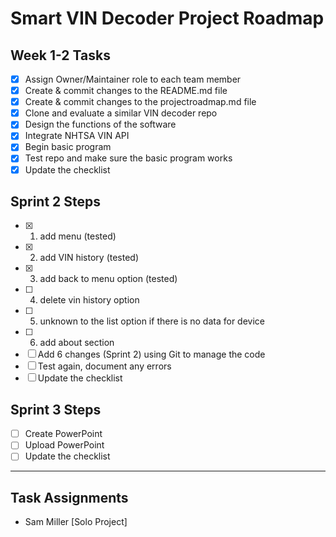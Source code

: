 # Smart VIN Decoder Project Roadmap

## Week 1-2 Tasks
- [x] Assign Owner/Maintainer role to each team member  
- [x] Create & commit changes to the README.md file  
- [x] Create & commit changes to the projectroadmap.md file  
- [x] Clone and evaluate a similar VIN decoder repo  
- [x] Design the functions of the software  
- [x] Integrate NHTSA VIN API  
- [x] Begin basic program  
- [x] Test repo and make sure the basic program works  
- [x] Update the checklist  

## Sprint 2 Steps
- [x] 1) add menu (tested)
- [x] 2) add VIN history (tested)
- [x] 3) add back to menu option (tested)
- [ ] 4) delete vin history option
- [ ] 5) unknown to the list option if there is no data for device
- [ ] 6) add about section
- [ ] Add 6 changes (Sprint 2) using Git to manage the code
- [ ] Test again, document any errors
- [ ] Update the checklist  

## Sprint 3 Steps
- [ ] Create PowerPoint  
- [ ] Upload PowerPoint  
- [ ] Update the checklist  

---

## Task Assignments
- Sam Miller [Solo Project]  
